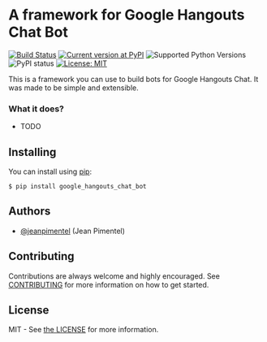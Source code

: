 # A framework for Google Hangouts Chat Bot

[![Build Status](https://travis-ci.org/ciandt/google_hangouts_chat_bot.svg?branch=master)](https://travis-ci.org/ciandt/google-hangouts-chat-bot)
[![Current version at PyPI](https://img.shields.io/pypi/v/google_hangouts_chat_bot.svg)](https://pypi.python.org/pypi/google_hangouts_chat_bot)
![Supported Python Versions](https://img.shields.io/pypi/pyversions/google_hangouts_chat_bot.svg)
![PyPI status](https://img.shields.io/pypi/status/google_hangouts_chat_bot.svg)
[![License: MIT](https://img.shields.io/pypi/l/google_hangouts_chat_bot.svg)](https://github.com/ciandt/google-hangouts-chat-bot/blob/master/LICENSE)

This is a framework you can use to build bots for Google Hangouts Chat.
It was made to be simple and extensible.

### What it does?

- TODO


## Installing

You can install using [pip](https://pip.pypa.io/en/stable/):

```
$ pip install google_hangouts_chat_bot
```


## Authors

- [@jeanpimentel](https://github.com/jeanpimentel) (Jean Pimentel)


## Contributing

Contributions are always welcome and highly encouraged.
See [CONTRIBUTING](CONTRIBUTING.md) for more information on how to get started.


## License

MIT - See [the LICENSE](LICENSE) for more information.
